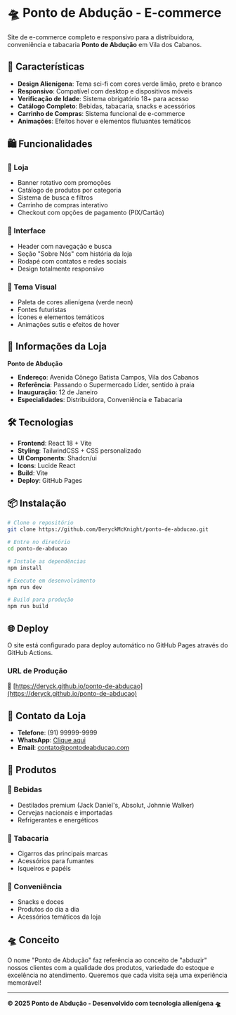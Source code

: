 # 🛸 Ponto de Abdução - E-commerce

Site de e-commerce completo e responsivo para a distribuidora, conveniência e tabacaria **Ponto de Abdução** em Vila dos Cabanos.

## 🚀 Características

- **Design Alienígena**: Tema sci-fi com cores verde limão, preto e branco
- **Responsivo**: Compatível com desktop e dispositivos móveis
- **Verificação de Idade**: Sistema obrigatório 18+ para acesso
- **Catálogo Completo**: Bebidas, tabacaria, snacks e acessórios
- **Carrinho de Compras**: Sistema funcional de e-commerce
- **Animações**: Efeitos hover e elementos flutuantes temáticos

## 🛍️ Funcionalidades

### 🏪 Loja
- Banner rotativo com promoções
- Catálogo de produtos por categoria
- Sistema de busca e filtros
- Carrinho de compras interativo
- Checkout com opções de pagamento (PIX/Cartão)

### 📱 Interface
- Header com navegação e busca
- Seção "Sobre Nós" com história da loja
- Rodapé com contatos e redes sociais
- Design totalmente responsivo

### 🎨 Tema Visual
- Paleta de cores alienígena (verde neon)
- Fontes futuristas
- Ícones e elementos temáticos
- Animações sutis e efeitos de hover

## 🏢 Informações da Loja

**Ponto de Abdução**
- **Endereço**: Avenida Cônego Batista Campos, Vila dos Cabanos
- **Referência**: Passando o Supermercado Líder, sentido à praia
- **Inauguração**: 12 de Janeiro
- **Especialidades**: Distribuidora, Conveniência e Tabacaria

## 🛠️ Tecnologias

- **Frontend**: React 18 + Vite
- **Styling**: TailwindCSS + CSS personalizado
- **UI Components**: Shadcn/ui
- **Icons**: Lucide React
- **Build**: Vite
- **Deploy**: GitHub Pages

## 📦 Instalação

```bash
# Clone o repositório
git clone https://github.com/DeryckMcKnight/ponto-de-abducao.git

# Entre no diretório
cd ponto-de-abducao

# Instale as dependências
npm install

# Execute em desenvolvimento
npm run dev

# Build para produção
npm run build
```

## 🌐 Deploy

O site está configurado para deploy automático no GitHub Pages através do GitHub Actions.

### URL de Produção
🔗 [https://deryck.github.io/ponto-de-abducao](https://deryck.github.io/ponto-de-abducao)

## 📱 Contato da Loja

- **Telefone**: (91) 99999-9999
- **WhatsApp**: [Clique aqui](https://wa.me/5591999999999)
- **Email**: contato@pontodeabducao.com

## 🎯 Produtos

### 🍺 Bebidas
- Destilados premium (Jack Daniel's, Absolut, Johnnie Walker)
- Cervejas nacionais e importadas
- Refrigerantes e energéticos

### 🚬 Tabacaria
- Cigarros das principais marcas
- Acessórios para fumantes
- Isqueiros e papéis

### 🍿 Conveniência
- Snacks e doces
- Produtos do dia a dia
- Acessórios temáticos da loja

## 🛸 Conceito

O nome "Ponto de Abdução" faz referência ao conceito de "abduzir" nossos clientes com a qualidade dos produtos, variedade do estoque e excelência no atendimento. Queremos que cada visita seja uma experiência memorável!

---

**© 2025 Ponto de Abdução - Desenvolvido com tecnologia alienígena 🛸**

